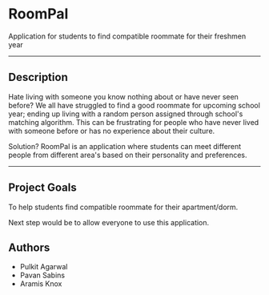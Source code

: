 # RoomPal
Application for students to find compatible roommate for their freshmen year

---

## Description

Hate living with someone you know nothing about or have never seen before? 
We all have struggled to find a good roommate for upcoming school year; ending up living with a random person assigned through
school's matching algorithm.
This can be frustrating for people who have never lived with someone before or has no experience about their culture.

Solution?
RoomPal is an application where students can meet different people from different area's based on their personality and preferences.


---
## Project Goals
 To help students find compatible roommate for their apartment/dorm.
 
 Next step would be to allow everyone to use this application.
 
## Authors
 * Pulkit Agarwal
 * Pavan Sabins
 * Aramis Knox
 
